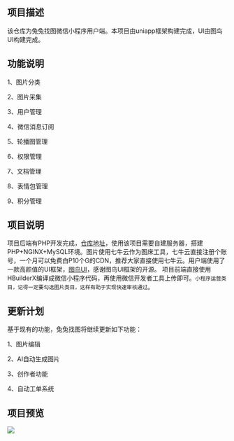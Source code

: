 ## 项目描述

该仓库为兔兔找图微信小程序用户端。本项目由uniapp框架构建完成，UI由图鸟UI构建完成。

## 功能说明

1、图片分类

2、图片采集

3、用户管理

4、微信消息订阅

5、轮播图管理

6、权限管理

7、文档管理

8、表情包管理

9、积分管理

## 项目说明

项目后端有PHP开发完成，[仓库地址](https://github.com/ququgithub/tutu_api)，使用该项目需要自建服务器，搭建PHP+NGINX+MySQL环境。图片使用七牛云作为图床工具，七牛云直接注册个账号，一个月可以免费白P10个G的CDN，推荐大家直接使用七牛云。用户端使用了一款高颜值的UI框架，[图鸟UI](https://docs.ahuaaa.cn/guide/demo.html)，感谢图鸟UI框架的开源。
项目前端直接使用HBuilderX编译成微信小程序代码，再使用微信开发者工具上传即可。`小程序运营类目，记得一定要勾选图片类目，这样有助于实现快速审核通过`。

## 更新计划

基于现有的功能，兔兔找图将继续更新如下功能：

1、图片编辑

2、AI自动生成图片

3、创作者功能

4、自动工单系统

## 项目预览

![](http://qiniucloud.qqdeveloper.com//b82d832915fd90115ead39865c18178b.jpg)
